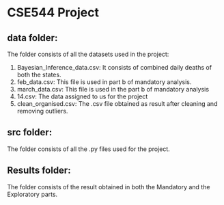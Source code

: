 # CSE544 Project #

## data folder: ## 
The folder consists of all the datasets used in the project:

 1. Bayesian_Inference_data.csv: It consists of combined daily deaths of both the states.
 2. feb_data.csv: This file is used in part b of mandatory analysis.
 3. march_data.csv: This file is used in the part b of mandatory analysis
 4. 14.csv: The data assigned to us for the project
 5. clean_organised.csv: The .csv file obtained as result after cleaning and removing outliers.

## src folder: ##
The folder consists of all the .py files used for the project.

## Results folder: ##
The folder consists of the result obtained in both the Mandatory and the Exploratory parts.
